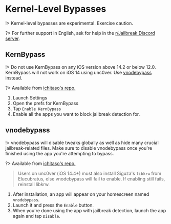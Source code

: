 # Kernel-Level Bypasses

!> Kernel-level bypasses are experimental. Exercise caution.

?> For further support in English, ask for help in the [r/Jailbreak Discord server](https://discord.gg/jb).

## KernBypass

!> Do not use KernBypass on any iOS version above 14.2 or below 12.0.
KernBypass will not work on iOS 14 using unc0ver. Use [vnodebypass](#vnodebypass) instead.

?> Available from [ichitaso's repo.](https://cydia.ichitaso.com/)

1. Launch Settings
2. Open the prefs for KernBypass
3. Tap `Enable KernBypass`
4. Enable all the apps you want to block jailbreak detection for.


## vnodebypass

!> vnodebypass will disable tweaks globally as well as hide many crucial jailbreak-related files. Make sure to disable vnodebypass once you're finished using the app you're attempting to bypass.

?> Available from [ichitaso's repo.](https://cydia.ichitaso.com/) 

> Users on unc0ver (iOS 14.4+) must also install Siguza's `libkrw` from Elucubratus, else vnodebypass will fail to enable. If enabling still fails, reinstall libkrw.

1. After installation, an app will appear on your homescreen named `vnodebypass`. 
2. Launch it and press the `Enable` button.
3. When you're done using the app with jailbreak detection, launch the app again and tap `Disable`.

